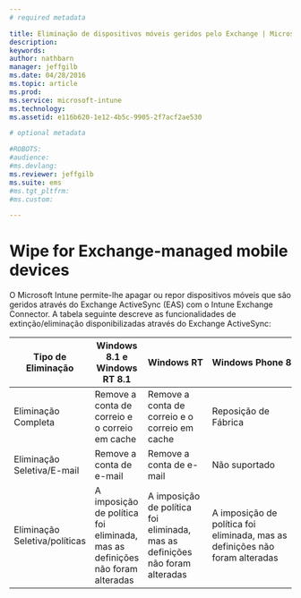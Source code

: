 ```yaml
---
# required metadata

title: Eliminação de dispositivos móveis geridos pelo Exchange | Microsoft Intune
description:
keywords:
author: nathbarn
manager: jeffgilb
ms.date: 04/28/2016
ms.topic: article
ms.prod:
ms.service: microsoft-intune
ms.technology:
ms.assetid: e116b620-1e12-4b5c-9905-2f7acf2ae530

# optional metadata

#ROBOTS:
#audience:
#ms.devlang:
ms.reviewer: jeffgilb
ms.suite: ems
#ms.tgt_pltfrm:
#ms.custom:

---
```



# Wipe for Exchange-managed mobile devices
O Microsoft Intune permite-lhe apagar ou repor dispositivos móveis que são geridos através do Exchange ActiveSync (EAS) com o Intune Exchange Connector. A tabela seguinte descreve as funcionalidades de extinção/eliminação disponibilizadas através do Exchange ActiveSync:

|Tipo de Eliminação|Windows 8.1 e Windows RT 8.1|Windows RT|Windows Phone 8|iOS|Android|
|----------------|----------------------------------|--------------|-------------------|-------|-----------|
|Eliminação Completa|Remove a conta de correio e o correio em cache|Remove a conta de correio e o correio em cache|Reposição de Fábrica|Reposição de Fábrica|Reposição de Fábrica|
|Eliminação Seletiva/E-mail|Remove a conta de e-mail|Remove a conta de e-mail|Não suportado|Não suportado|Não suportado|
|Eliminação Seletiva/políticas|A imposição de política foi eliminada, mas as definições não foram alteradas|A imposição de política foi eliminada, mas as definições não foram alteradas|A imposição de política foi eliminada, mas as definições não foram alteradas|A imposição de política foi eliminada, mas as definições não foram alteradas|A imposição de política foi eliminada, mas as definições não foram alteradas|


<!--HONumber=May16_HO2-->


